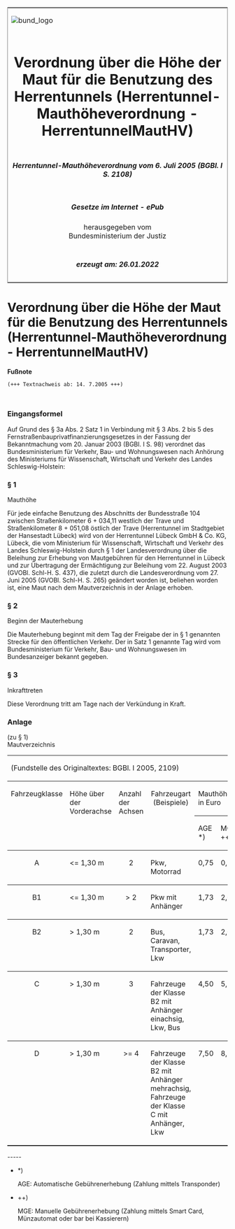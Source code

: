 <span id="DECKBLATT.html"></span>

<table border="0" frame="border" width="100%">

<tr valign="top">

<td align="left">

![bund\_logo](BfJ_2021_Web_de_de.gif)

</td>

<td align="right">

 

</td>

</tr>

<tr align="center" valign="middle">

<td colspan="2">

# Verordnung über die Höhe der Maut für die Benutzung des Herrentunnels (Herrentunnel-Mauthöheverordnung - HerrentunnelMautHV)

</td>

</tr>

<tr align="center" valign="middle">

<td colspan="2">

##### Herrentunnel-Mauthöheverordnung vom 6. Juli 2005 (BGBl. I S. 2108)

</td>

</tr>

<tr align="center" valign="middle">

<td colspan="2">

  
  

##### Gesetze im Internet - ePub  
  
herausgegeben vom  
Bundesministerium der Justiz

</td>

</tr>

<tr align="center" valign="bottom">

<td colspan="2">

  
  

##### erzeugt am: 26.01.2022

</td>

</tr>

</table>

<span id="BJNR210800005.html"></span>

# Verordnung über die Höhe der Maut für die Benutzung des Herrentunnels (Herrentunnel-Mauthöheverordnung - HerrentunnelMautHV)

<div>

  
**Fußnote**

<div class="jnhtml">

<div>

<div class="jurAbsatz">

  

``` 
(+++ Textnachweis ab: 14. 7.2005 +++)

 
```

</div>

</div>

</div>

</div>

<span id="BJNR210800005BJNE000100000.html"></span>

### Eingangsformel  

<div>

<div class="jnhtml">

<div>

<div class="jurAbsatz">

Auf Grund des § 3a Abs. 2 Satz 1 in Verbindung mit § 3 Abs. 2 bis 5 des
Fernstraßenbauprivatfinanzierungsgesetzes in der Fassung der
Bekanntmachung vom 20. Januar 2003 (BGBl. I S. 98) verordnet das
Bundesministerium für Verkehr, Bau- und Wohnungswesen nach Anhörung des
Ministeriums für Wissenschaft, Wirtschaft und Verkehr des Landes
Schleswig-Holstein:

</div>

</div>

</div>

</div>

<span id="BJNR210800005BJNE000200000.html"></span>

### § 1  
Mauthöhe

<div>

<div class="jnhtml">

<div>

<div class="jurAbsatz">

Für jede einfache Benutzung des Abschnitts der Bundesstraße 104 zwischen
Straßenkilometer 6 + 034,11 westlich der Trave und Straßenkilometer 8 +
051,08 östlich der Trave (Herrentunnel im Stadtgebiet der Hansestadt
Lübeck) wird von der Herrentunnel Lübeck GmbH & Co. KG, Lübeck, die vom
Ministerium für Wissenschaft, Wirtschaft und Verkehr des Landes
Schleswig-Holstein durch § 1 der Landesverordnung über die Beleihung zur
Erhebung von Mautgebühren für den Herrentunnel in Lübeck und zur
Übertragung der Ermächtigung zur Beleihung vom 22. August 2003 (GVOBl.
Schl-H. S. 437), die zuletzt durch die Landesverordnung vom 27. Juni
2005 (GVOBl. Schl-H. S. 265) geändert worden ist, beliehen worden ist,
eine Maut nach dem Mautverzeichnis in der Anlage erhoben.

</div>

</div>

</div>

</div>

<span id="BJNR210800005BJNE000300000.html"></span>

### § 2  
Beginn der Mauterhebung

<div>

<div class="jnhtml">

<div>

<div class="jurAbsatz">

Die Mauterhebung beginnt mit dem Tag der Freigabe der in § 1 genannten
Strecke für den öffentlichen Verkehr. Der in Satz 1 genannte Tag wird
vom Bundesministerium für Verkehr, Bau- und Wohnungswesen im
Bundesanzeiger bekannt gegeben.

</div>

</div>

</div>

</div>

<span id="BJNR210800005BJNE000400000.html"></span>

### § 3  
Inkrafttreten

<div>

<div class="jnhtml">

<div>

<div class="jurAbsatz">

Diese Verordnung tritt am Tage nach der Verkündung in Kraft.

</div>

</div>

</div>

</div>

<span id="BJNR210800005BJNE000500000.html"></span>

### Anlage  
(zu § 1)  
Mautverzeichnis

<div>

<div class="jnhtml">

<div>

<div class="jurAbsatz">

<table style="border-collapse: collapse;border-bottom: 0.5pt solid ; ">

<colgroup>

<col align="left" width="18%">

</col>

<col align="left" width="18%">

</col>

<col align="left" width="14%">

</col>

<col align="left" width="18%">

</col>

<col align="left" width="14%">

</col>

<col align="left" width="18%">

</col>

</colgroup>

<tbody valign="top">

<tr>

<td style="border-bottom: 0.5pt solid ; " colspan="6" align="left" valign="top" charoff="50">

<div class="kommentar_Fundstelle">

(Fundstelle des Originaltextes: BGBl. I 2005, 2109)

</div>

</div>

</div>

</div>

</div>

</td>

</tr>

<tr>

<td style="border-bottom: 0.5pt solid ; " rowspan="2" align="left" valign="top" charoff="50">

Fahrzeugklasse

</td>

<td style="border-bottom: 0.5pt solid ; " rowspan="2" align="left" valign="top" charoff="50">

Höhe über der Vorderachse

</td>

<td style="border-bottom: 0.5pt solid ; " rowspan="2" align="left" valign="top" charoff="50">

Anzahl der Achsen

</td>

<td style="border-bottom: 0.5pt solid ; " rowspan="2" align="center" valign="top" charoff="50">

Fahrzeugart (Beispiele)

</td>

<td style="border-bottom: 0.5pt solid ; " colspan="2" align="left" valign="top" charoff="50">

Mauthöhe in Euro

</td>

</tr>

<tr>

<td style="border-bottom: 0.5pt solid ; " align="left" valign="top" charoff="50">

AGE \*)

</td>

<td style="border-bottom: 0.5pt solid ; " align="left" valign="top" charoff="50">

MGE ++)

</td>

</tr>

<tr>

<td style="border-bottom: 0.5pt solid ; " align="center" valign="top" charoff="50">

A

</td>

<td style="border-bottom: 0.5pt solid ; " align="left" valign="top" charoff="50">

\<= 1,30 m

</td>

<td style="border-bottom: 0.5pt solid ; " align="center" valign="top" charoff="50">

2

</td>

<td style="border-bottom: 0.5pt solid ; " align="left" valign="top" charoff="50">

Pkw, Motorrad

</td>

<td style="border-bottom: 0.5pt solid ; " align="center" valign="top" charoff="50">

0,75

</td>

<td style="border-bottom: 0.5pt solid ; " align="center" valign="top" charoff="50">

0,90

</td>

</tr>

<tr>

<td style="border-bottom: 0.5pt solid ; " align="center" valign="top" charoff="50">

B1

</td>

<td style="border-bottom: 0.5pt solid ; " align="left" valign="top" charoff="50">

\<= 1,30 m

</td>

<td style="border-bottom: 0.5pt solid ; " align="center" valign="top" charoff="50">

\> 2

</td>

<td style="border-bottom: 0.5pt solid ; " align="left" valign="top" charoff="50">

Pkw mit Anhänger

</td>

<td style="border-bottom: 0.5pt solid ; " align="center" valign="top" charoff="50">

1,73

</td>

<td style="border-bottom: 0.5pt solid ; " align="center" valign="top" charoff="50">

2,00

</td>

</tr>

<tr>

<td style="border-bottom: 0.5pt solid ; " align="center" valign="top" charoff="50">

B2

</td>

<td style="border-bottom: 0.5pt solid ; " align="left" valign="top" charoff="50">

\> 1,30 m

</td>

<td style="border-bottom: 0.5pt solid ; " align="center" valign="top" charoff="50">

2

</td>

<td style="border-bottom: 0.5pt solid ; " align="left" valign="top" charoff="50">

Bus, Caravan, Transporter, Lkw

</td>

<td style="border-bottom: 0.5pt solid ; " align="center" valign="top" charoff="50">

1,73

</td>

<td style="border-bottom: 0.5pt solid ; " align="center" valign="top" charoff="50">

2,00

</td>

</tr>

<tr>

<td style="border-bottom: 0.5pt solid ; " align="center" valign="top" charoff="50">

C

</td>

<td style="border-bottom: 0.5pt solid ; " align="left" valign="top" charoff="50">

\> 1,30 m

</td>

<td style="border-bottom: 0.5pt solid ; " align="center" valign="top" charoff="50">

3

</td>

<td style="border-bottom: 0.5pt solid ; " align="left" valign="top" charoff="50">

Fahrzeuge der Klasse B2 mit Anhänger einachsig, Lkw, Bus

</td>

<td style="border-bottom: 0.5pt solid ; " align="center" valign="top" charoff="50">

4,50

</td>

<td style="border-bottom: 0.5pt solid ; " align="center" valign="top" charoff="50">

5,30

</td>

</tr>

<tr>

<td style align="center" valign="top" charoff="50">

D

</td>

<td style align="left" valign="top" charoff="50">

\> 1,30 m

</td>

<td style align="center" valign="top" charoff="50">

\>= 4

</td>

<td style align="left" valign="top" charoff="50">

Fahrzeuge der Klasse B2 mit Anhänger mehrachsig, Fahrzeuge der Klasse C
mit Anhänger, Lkw

</td>

<td style align="center" valign="top" charoff="50">

7,50

</td>

<td style align="center" valign="top" charoff="50">

8,80

</td>

</tr>

</tbody>

</table>

  
  
\-----

  - \*)
    
    <div style="">
    
    AGE: Automatische Gebührenerhebung (Zahlung mittels Transponder)
    
    </div>

  - \++)
    
    <div style="">
    
    MGE: Manuelle Gebührenerhebung (Zahlung mittels Smart Card,
    Münzautomat oder bar bei Kassierern)
    
    </div>

</div>

</div>

</div>

</div>
